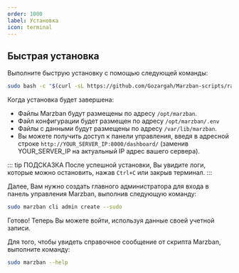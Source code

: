 ```yaml
---
order: 1000
label: Установка
icon: terminal
---
```


## Быстрая установка

Выполните быструю установку с помощью следующей команды:

```bash
sudo bash -c "$(curl -sL https://github.com/Gozargah/Marzban-scripts/raw/master/marzban.sh)" @ install
```

Когда установка будет завершена:
- Файлы Marzban будут размещены по адресу `/opt/marzban`.
- Файл конфигурации будет размещен по адресу `/opt/marzban/.env` 
- Файлы с данными будут размещены по адресу `/var/lib/marzban`.
- Вы можете получить доступ к панели управления, введя в адресной строке `http://YOUR_SERVER_IP:8000/dashboard/` (заменив YOUR_SERVER_IP на актуальный IP адрес вашего сервера).

::: tip ПОДСКАЗКА
После успешной установки, Вы увидите логи, которые можно остановить, нажав `Ctrl+C` или закрыв терминал.
:::

Далее, Вам нужно создать главного администратора для входа в панель управления Marzban, выполнив следующую команду: 

```bash
sudo marzban cli admin create --sudo
```

Готово! Теперь Вы можете войти, используя данные своей учетной записи.

Для того, чтобы увидеть справочное сообщение от скрипта Marzban, выполните команду:

```bash
sudo marzban --help
```
